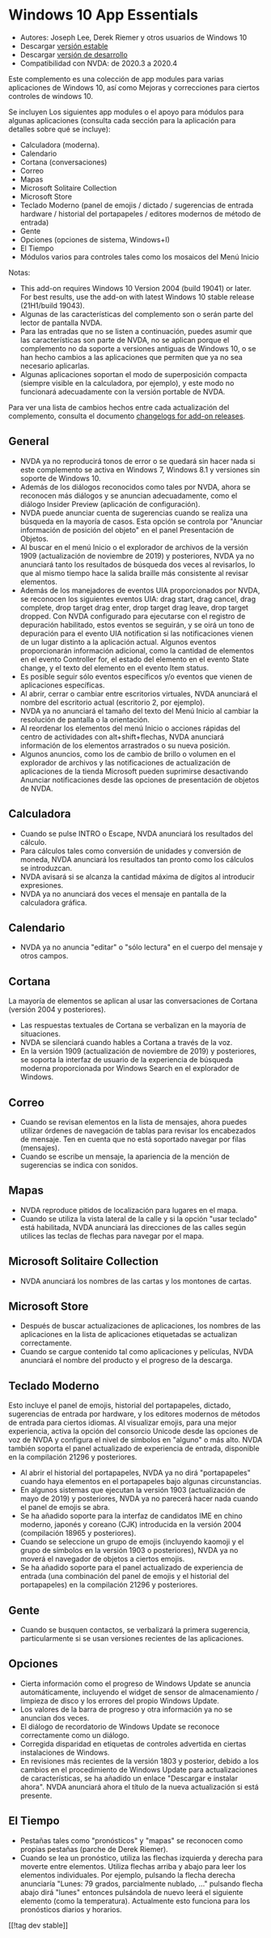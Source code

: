# Windows 10 App Essentials #

* Autores: Joseph Lee, Derek Riemer y otros usuarios de Windows 10
* Descargar [versión estable][1]
* Descargar [versión de desarrollo][2]
* Compatibilidad con NVDA: de 2020.3 a 2020.4

Este complemento es una colección de app modules para varias aplicaciones de
Windows 10, así como Mejoras y correcciones para ciertos controles de
windows 10.

Se incluyen Los siguientes app modules o el apoyo para módulos para algunas
aplicaciones (consulta cada sección para la aplicación para detalles sobre
qué se incluye):

* Calculadora (moderna).
* Calendario
* Cortana (conversaciones)
* Correo
* Mapas
* Microsoft Solitaire Collection
* Microsoft Store
* Teclado Moderno (panel de emojis / dictado / sugerencias de entrada
  hardware / historial del portapapeles / editores modernos de método de
  entrada)
* Gente
* Opciones (opciones de sistema, Windows+I)
* El Tiempo
* Módulos varios para controles tales como los mosaicos del Menú Inicio

Notas:

* This add-on requires Windows 10 Version 2004 (build 19041) or later. For
  best results, use the add-on with latest Windows 10 stable release
  (21H1/build 19043).
* Algunas de las características del complemento son o serán parte del
  lector de pantalla NVDA.
* Para las entradas que no se listen a continuación, puedes asumir que las
  características son parte de NVDA, no se aplican porque el complemento no
  da soporte a versiones antiguas de Windows 10, o se han hecho cambios a
  las aplicaciones que permiten que ya no sea necesario aplicarlas.
* Algunas aplicaciones soportan el modo de superposición compacta (siempre
  visible en la calculadora, por ejemplo), y este modo no funcionará
  adecuadamente con la versión portable de NVDA.

Para ver una lista de cambios hechos entre cada actualización del
complemento, consulta el documento [changelogs for add-on releases][3].

## General

* NVDA ya no reproducirá tonos de error o se quedará sin hacer nada si este
  complemento se activa en Windows 7, Windows 8.1 y versiones sin soporte de
  Windows 10.
* Además de los diálogos reconocidos como tales por NVDA, ahora se reconocen
  más diálogos y se anuncian adecuadamente, como el diálogo Insider Preview
  (aplicación de configuración).
* NVDA puede anunciar cuenta de sugerencias cuando se realiza una búsqueda
  en la mayoría de casos. Esta opción se controla por "Anunciar información
  de posición del objeto" en el panel Presentación de Objetos.
* Al buscar en el menú Inicio o el explorador de archivos de la versión 1909
  (actualización de noviembre de 2019) y posteriores, NVDA ya no anunciará
  tanto los resultados de búsqueda dos veces al revisarlos, lo que al mismo
  tiempo hace la salida braille más consistente al revisar elementos.
* Además de los manejadores de eventos UIA proporcionados por NVDA, se
  reconocen los siguientes eventos UIA: drag start, drag cancel, drag
  complete, drop target drag enter, drop target drag leave, drop target
  dropped. Con NVDA configurado para ejecutarse con el registro de
  depuración habilitado, estos eventos se seguirán, y se oirá un tono de
  depuración para el evento UIA notification si las notificaciones vienen de
  un lugar distinto a la aplicación actual. Algunos eventos proporcionarán
  información adicional, como la cantidad de elementos en el evento
  Controller for, el estado del elemento en el evento State change, y el
  texto del elemento en el evento Item status.
* Es posible seguir sólo eventos específicos y/o eventos que vienen de
  aplicaciones específicas.
* Al abrir, cerrar o cambiar entre escritorios virtuales, NVDA anunciará el
  nombre del escritorio actual (escritorio 2, por ejemplo).
* NVDA ya no anunciará el tamaño del texto del Menú Inicio al cambiar la
  resolución de pantalla o la orientación.
* Al reordenar los elementos del menú Inicio o acciones rápidas del centro
  de actividades con alt+shift+flechas, NVDA anunciará información de los
  elementos arrastrados o su nueva posición.
* Algunos anuncios, como los de cambio de brillo o volumen en el explorador
  de archivos y las notificaciones de actualización de aplicaciones de la
  tienda Microsoft pueden suprimirse desactivando Anunciar notificaciones
  desde las opciones de presentación de objetos de NVDA.

## Calculadora

* Cuando se pulse INTRO o Escape, NVDA anunciará los resultados del cálculo.
* Para cálculos tales como conversión de unidades y conversión de moneda,
  NVDA anunciará los resultados tan pronto como los cálculos se introduzcan.
* NVDA avisará si se alcanza la cantidad máxima de dígitos al introducir
  expresiones.
* NVDA ya no anunciará dos veces el mensaje en pantalla de la calculadora
  gráfica.

## Calendario

* NVDA ya no anuncia "editar" o "sólo lectura" en el cuerpo del mensaje y
  otros campos.

## Cortana

La mayoría de elementos se aplican al usar las conversaciones de Cortana
(versión 2004 y posteriores).

* Las respuestas textuales de Cortana se verbalizan en la mayoría de
  situaciones.
* NVDA se silenciará cuando hables a Cortana a través de la voz.
* En la versión 1909 (actualización de noviembre de 2019) y posteriores, se
  soporta la interfaz de usuario de la experiencia de búsqueda moderna
  proporcionada por Windows Search en el explorador de Windows.

## Correo

* Cuando se revisan elementos en la lista de mensajes, ahora puedes utilizar
  órdenes de navegación de tablas para revisar los encabezados de
  mensaje. Ten en cuenta que no está soportado navegar por filas (mensajes).
* Cuando se escribe un mensaje, la apariencia de la mención de sugerencias
  se indica con sonidos.

## Mapas

* NVDA reproduce pitidos de localización para lugares en el mapa.
* Cuando se utiliza la vista lateral de la calle y si la opción "usar
  teclado" está habilitada, NVDA anunciará las direcciones de las calles
  según utilices las teclas de flechas para navegar por el mapa.

## Microsoft Solitaire Collection

* NVDA anunciará los nombres de las cartas y los montones de cartas.

## Microsoft Store

* Después de buscar actualizaciones de aplicaciones, los nombres de las
  aplicaciones en la lista de aplicaciones etiquetadas se actualizan
  correctamente.
* Cuando se cargue contenido tal como aplicaciones y películas, NVDA
  anunciará el nombre del producto y el progreso de la descarga.

## Teclado Moderno

Esto incluye el panel de emojis, historial del portapapeles, dictado,
sugerencias de entrada por hardware, y los editores modernos de métodos de
entrada para ciertos idiomas. Al visualizar emojis, para una mejor
experiencia, activa la opción del consorcio Unicode desde las opciones de
voz de NVDA y configura el nivel de símbolos en "alguno" o más alto. NVDA
también soporta el panel actualizado de experiencia de entrada, disponible
en la compilación 21296 y posteriores.

* Al abrir el historial del portapapeles, NVDA ya no dirá "portapapeles"
  cuando haya elementos en el portapapeles bajo algunas circunstancias.
* En algunos sistemas que ejecutan la versión 1903 (actualización de mayo de
  2019) y posteriores, NVDA ya no parecerá hacer nada cuando el panel de
  emojis se abra.
* Se ha añadido soporte para la interfaz de candidatos IME en chino moderno,
  japonés y coreano (CJK) introducida en la versión 2004 (compilación 18965
  y posteriores).
* Cuando se seleccione un grupo de emojis (incluyendo kaomoji y el grupo de
  símbolos en la versión 1903 o posteriores), NVDA ya no moverá el navegador
  de objetos a ciertos emojis.
* Se ha añadido soporte para el panel actualizado de experiencia de entrada
  (una combinación del panel de emojis y el historial del portapapeles) en
  la compilación 21296 y posteriores.

## Gente

* Cuando se busquen contactos, se verbalizará la primera sugerencia,
  particularmente si se usan versiones recientes de las aplicaciones.

## Opciones

* Cierta información como el progreso de Windows Update se anuncia
  automáticamente, incluyendo el widget de sensor de almacenamiento /
  limpieza de disco y los errores del propio Windows Update.
* Los valores de la barra de progreso y otra información ya no se anuncian
  dos veces.
* El diálogo de recordatorio de Windows Update se reconoce correctamente
  como un diálogo.
* Corregida disparidad en etiquetas de controles advertida en ciertas
  instalaciones de Windows.
* En revisiones más recientes de la versión 1803 y posterior, debido a los
  cambios en el procedimiento de Windows Update para actualizaciones de
  características, se ha añadido un enlace "Descargar e instalar
  ahora". NVDA anunciará ahora el título de la nueva actualización si está
  presente.

## El Tiempo

* Pestañas tales como "pronósticos" y "mapas" se reconocen como propias
  pestañas (parche de Derek Riemer).
* Cuando se lea un pronóstico, utiliza las flechas izquierda y derecha para
  moverte entre elementos. Utiliza flechas arriba y abajo para leer los
  elementos individuales. Por ejemplo, pulsando la flecha derecha anunciaría
  "Lunes: 79 grados, parcialmente nublado, ..." pulsando flecha abajo dirá
  "lunes" entonces pulsándola de nuevo leerá el siguiente elemento (como la
  temperatura). Actualmente esto funciona para los pronósticos diarios y
  horarios.

[[!tag dev stable]]

[1]: https://addons.nvda-project.org/files/get.php?file=w10

[2]: https://addons.nvda-project.org/files/get.php?file=w10-dev

[3]: https://github.com/josephsl/wintenapps/wiki/w10changelog
